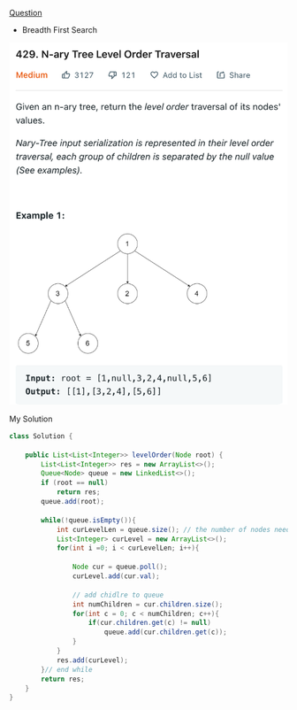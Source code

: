 [Question](https://leetcode.com/problems/n-ary-tree-level-order-traversal/)

* Breadth First Search

<img src="0429 N-ary Tree Level Order Traversal/image-20221013014619865.png">



My Solution

```java
class Solution {
    
    public List<List<Integer>> levelOrder(Node root) {
        List<List<Integer>> res = new ArrayList<>();
        Queue<Node> queue = new LinkedList<>();
        if (root == null)
            return res;
        queue.add(root);
        
        while(!queue.isEmpty()){
            int curLevelLen = queue.size(); // the number of nodes need to store
            List<Integer> curLevel = new ArrayList<>();
            for(int i =0; i < curLevelLen; i++){
                
                Node cur = queue.poll();
                curLevel.add(cur.val);
                
                // add chidlre to queue
                int numChildren = cur.children.size();
                for(int c = 0; c < numChildren; c++){
                    if(cur.children.get(c) != null)
                        queue.add(cur.children.get(c));
                }
            }
            res.add(curLevel);
        }// end while
        return res;
    }
}
```

